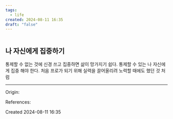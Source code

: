 ```yaml
---
tags:
  - life
created: 2024-08-11 16:35
draft: "false"
---
```

```table-of-contents
```

## 나 자신에게 집중하기
통제할 수 없는 것에 신경 쓰고 집중하면 삶이 망가지기 쉽다.
통제할 수 있는 나 자신에게 집중 해야 한다. 처음 프로가 되기 위해 실력을 끌어올리려 노력할 때에도 했던 것 처럼


---
Origin:

References: 

Created 2024-08-11 16:35